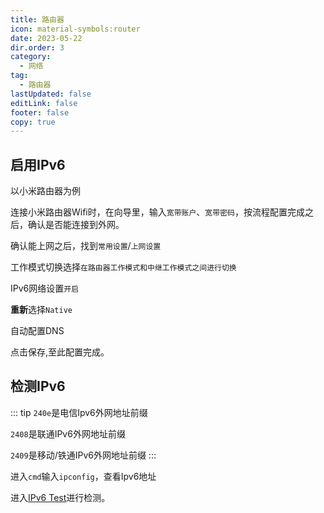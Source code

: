 ```yaml
---
title: 路由器
icon: material-symbols:router
date: 2023-05-22
dir.order: 3
category:
  - 网络
tag:
  - 路由器
lastUpdated: false
editLink: false
footer: false
copy: true
---
```


## 启用IPv6

以小米路由器为例

连接小米路由器Wifi时，在向导里，输入`宽带账户`、`宽带密码`，按流程配置完成之后，确认是否能连接到外网。

确认能上网之后，找到`常用设置`/`上网设置`

工作模式切换选择`在路由器工作模式和中继工作模式之间进行切换`

IPv6网络设置`开启`

**重新**选择`Native`

自动配置DNS

点击保存,至此配置完成。

## 检测IPv6

::: tip
`240e`是电信Ipv6外网地址前缀

`2408`是联通IPv6外网地址前缀

`2409`是移动/铁通IPv6外网地址前缀
:::

进入`cmd`输入`ipconfig`，查看Ipv6地址

进入[IPv6 Test](https://www.test-ipv6.com/index.html.zh_CN)进行检测。
